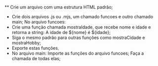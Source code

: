 ** Crie um arquivo com uma estrutura HTML padrão;
* Crie dois arquivos .js ou .mjs, um chamado funcoes e outro chamado main;
No arquivo funcoes:
* Crie uma função chamada mostraIdade, que recebe nome e idade e retorna a string: A idade de ${nome} é ${idade};
* Siga o mesmo padrão para outras funções como mostraCidade e mostraHobby;
* Exporte estas funções.
* No arquivo main:
    Importe as funções do arquivo funcoes;
    Faça a chamada de todas elas;